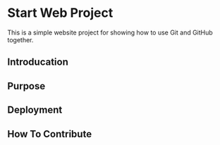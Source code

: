 # Start Web Project

This is a simple website project for showing how to use Git and GitHub together.

## Introducation

## Purpose

## Deployment

## How To Contribute